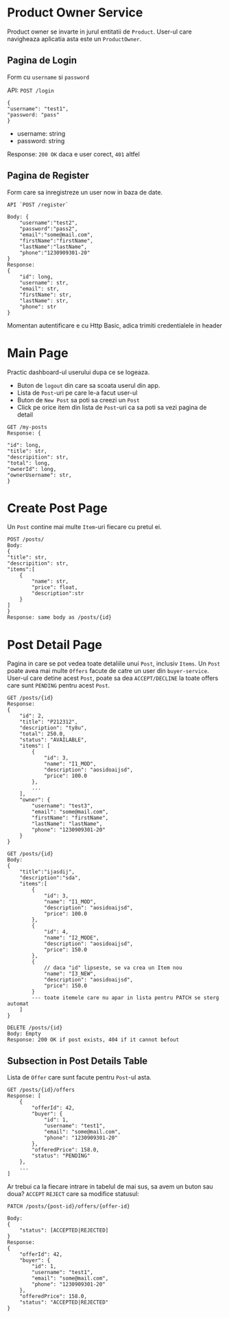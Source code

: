 # Product Owner Service

Product owner se invarte in jurul entitatii de `Product`. User-ul care navigheaza
aplicatia asta este un `ProductOwner`.

## Pagina de Login

Form cu `username` si `password`

API: `POST /login`

```agsl
{
"username": "test1",
"password: "pass"
}
```

- username: string
- password: string

Response: `200 OK` daca e user corect, `401` altfel

## Pagina de Register

Form care sa inregistreze un user now in baza de date.


```
API `POST /register`

Body: {
    "username":"test2",
    "password":"pass2",
    "email":"some@mail.com",
    "firstName":"firstName",
    "lastName":"lastName",
    "phone":"1230909301-20"
}
Response: 
{
    "id": long,
    "username": str,
    "email": str,
    "firstName": str,
    "lastName": str,
    "phone": str
}
```

Momentan autentificare e cu Http Basic, adica trimiti credentialele in header

# Main Page
Practic dashboard-ul userului dupa ce se logeaza.

- Buton de `logout` din care sa scoata userul din app.
- Lista de `Post`-uri pe care le-a facut user-ul
- Buton  de `New Post` sa poti sa creezi un `Post`
- Click pe orice item din lista de `Post`-uri ca sa poti sa vezi pagina de detail

```agsl
GET /my-posts
Response: {
    
"id": long,
"title": str,
"descripition": str,
"total": long,
"ownerId": long,
"ownerUsername": str,
}

```

# Create Post Page
Un `Post` contine mai multe `Item`-uri fiecare cu pretul ei.
```agsl
POST /posts/
Body: 
{
"title": str,
"descripition": str,
"items":[
    {
        "name": str,
        "price": float,
        "description":str
    }
]
}
Response: same body as /posts/{id}
```

# Post Detail Page
Pagina in care se pot vedea toate detaliile unui `Post`, inclusiv `Items`.
Un `Post` poate avea mai multe `Offers` facute de catre un user din
`buyer-service`. User-ul care detine acest `Post`, poate sa dea `ACCEPT/DECLINE`
la toate offers care sunt `PENDING` pentru acest `Post`.

```agsl
GET /posts/{id}
Response: 
{
    "id": 2,
    "title": "P212312",
    "description": "ty8u",
    "total": 250.0,
    "status": "AVAILABLE",
    "items": [
        {
            "id": 3,
            "name": "I1_MOD",
            "description": "aosidoaijsd",
            "price": 100.0
        },
        ...
    ],
    "owner": {
        "username": "test3",
        "email": "some@mail.com",
        "firstName": "firstName",
        "lastName": "lastName",
        "phone": "1230909301-20"
    }
}
```
```agsl
GET /posts/{id}
Body: 
{
    "title":"ijasdij",
    "description":"sda",
    "items":[
        {
            "id": 3, 
            "name": "I1_MOD",
            "description": "aosidoaijsd",
            "price": 100.0
        },
        {
            "id": 4,
            "name": "I2_MODE",
            "description": "aosidoaijsd",
            "price": 150.0
        },
        {
            // daca "id" lipseste, se va crea un Item nou
            "name": "I3_NEW",
            "description": "aosidoaijsd",
            "price": 150.0
        }
        --- toate itemele care nu apar in lista pentru PATCH se sterg automat
    ]
}

```
```agsl
DELETE /posts/{id}
Body: Empty
Response: 200 OK if post exists, 404 if it cannot befout
```

## Subsection in Post Details Table
Lista de `Offer` care sunt facute pentru `Post`-ul asta.
```agsl
GET /posts/{id}/offers
Response: [
    {
        "offerId": 42,
        "buyer": {
            "id": 1,
            "username": "test1",
            "email": "some@mail.com",
            "phone": "1230909301-20"
        },
        "offeredPrice": 158.0,
        "status": "PENDING"
    },
    ...
]
```
Ar trebui ca la fiecare intrare in tabelul de mai sus, sa avem un buton sau doua? 
`ACCEPT` `REJECT` care sa modifice statusul:
```agsl
PATCH /posts/{post-id}/offers/{offer-id}

Body: 
{
    "status": [ACCEPTED|REJECTED]
}
Response: 
{
    "offerId": 42,
    "buyer": {
        "id": 1,
        "username": "test1",
        "email": "some@mail.com",
        "phone": "1230909301-20"
    },
    "offeredPrice": 158.0,
    "status": "ACCEPTED|REJECTED"
}
```



